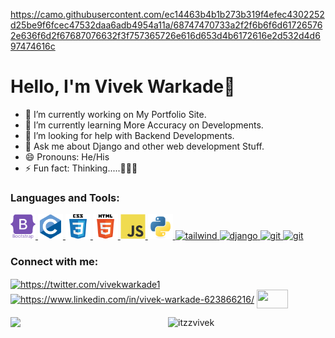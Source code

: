 <!-- ![](https://komarev.com/ghpvc/?username=your-github-username&label=PROFILE+VIEWS) -->
https://camo.githubusercontent.com/ec14463b4b1b273b319f4efec4302252d25be9f6fcec47532daa6adb4954a11a/68747470733a2f2f6b6f6d617265762e636f6d2f67687076632f3f757365726e616d653d4b6172616e2d532d4d697474616c
### <h1>Hello, I'm Vivek Warkade👋</h1>

- 🔭 I’m currently working on My Portfolio Site.
- 🌱 I’m currently learning More Accuracy on Developments.
- 🤔 I’m looking for help with Backend Developments.
- 💬 Ask me about Django and other web development Stuff.
- 😄 Pronouns: He/His
- ⚡ Fun fact: Thinking.....🤔🤔🤔

<h3 align="left">Languages and Tools:</h3>
<p align="left"> <a href="https://getbootstrap.com" target="_blank" rel="noreferrer"> <img src="https://raw.githubusercontent.com/devicons/devicon/master/icons/bootstrap/bootstrap-plain-wordmark.svg" alt="bootstrap" width="40" height="40"/> </a> <a href="https://www.cprogramming.com/" target="_blank" rel="noreferrer"> <img src="https://raw.githubusercontent.com/devicons/devicon/master/icons/c/c-original.svg" alt="c" width="40" height="40"/> </a> <a href="https://www.w3schools.com/css/" target="_blank" rel="noreferrer"> <img src="https://raw.githubusercontent.com/devicons/devicon/master/icons/css3/css3-original-wordmark.svg" alt="css3" width="40" height="40"/> </a> <a href="https://www.w3.org/html/" target="_blank" rel="noreferrer"> <img src="https://raw.githubusercontent.com/devicons/devicon/master/icons/html5/html5-original-wordmark.svg" alt="html5" width="40" height="40"/> </a> <a href="https://developer.mozilla.org/en-US/docs/Web/JavaScript" target="_blank" rel="noreferrer"> <img src="https://raw.githubusercontent.com/devicons/devicon/master/icons/javascript/javascript-original.svg" alt="javascript" width="40" height="40"/> </a> <a href="https://www.python.org" target="_blank" rel="noreferrer"> <img src="https://raw.githubusercontent.com/devicons/devicon/master/icons/python/python-original.svg" alt="python" width="40" height="40"/> </a> <a href="https://tailwindcss.com/" target="_blank" rel="noreferrer"> <img src="https://www.vectorlogo.zone/logos/tailwindcss/tailwindcss-icon.svg" alt="tailwind" width="40" height="40"/> </a>  <a href="https://https://www.djangoproject.com/" target="_blank" rel="noreferrer"> <img src="https://icon-library.com/images/django-icon/django-icon-0.jpg" alt="django" width="40" height="40"/> <a href="[https://https://www.git.com/](https://git-scm.com/)" target="_blank" rel="noreferrer"> <img src="https://icon-library.com/images/git-icon/git-icon-0.jpg" alt="git" width="40" height="40"/></a><a href="[https://https://www.github.com/" target="_blank" rel="noreferrer"> <img src="https://icon-library.com/images/github-icon/github-icon-0.jpg" alt="git" width="40" height="40"/></a></p>


<h3 align="left">Connect with me:</h3>
<p align="left">
<a href="https://twitter.com/https://twitter.com/vivekwarkade1" target="blank"><img align="center" src="https://raw.githubusercontent.com/rahuldkjain/github-profile-readme-generator/master/src/images/icons/Social/twitter.svg" alt="https://twitter.com/vivekwarkade1" height="30" width="40" /></a>
<a href="https://linkedin.com/in/https://www.linkedin.com/in/vivek-warkade-623866216/" target="blank"><img align="center" src="https://raw.githubusercontent.com/rahuldkjain/github-profile-readme-generator/master/src/images/icons/Social/linked-in-alt.svg" alt="https://www.linkedin.com/in/vivek-warkade-623866216/" height="30" width="40" /></a>
<a href="mailto:vivekwarkade00@gmail.com" target="blank"><img align="center" src="https://1000logos.net/wp-content/uploads/2021/05/Gmail-logo-768x432.png" height="30" width="50" /></a>
</p>

<!-- <img src='https://img.shields.io/badge/react-%2320232a.svg?style=for-the-badge&logo=react&logoColor=%2361DAFB%22/%3E'> -->



<a><img align='left' src="https://github-readme-stats.vercel.app/api?username=itzzvivek&&show_icons=true&title_color=ffffff&icon_color=bb2acf&text_color=daf7dc&bg_color=191919" width="50%"></p>


<p align="left"> <img src="https://github-readme-stats.vercel.app/api/top-langs?username=itzzvivek&show_icons=true&locale=en&layout=compact" alt="itzzvivek" /> </p>


